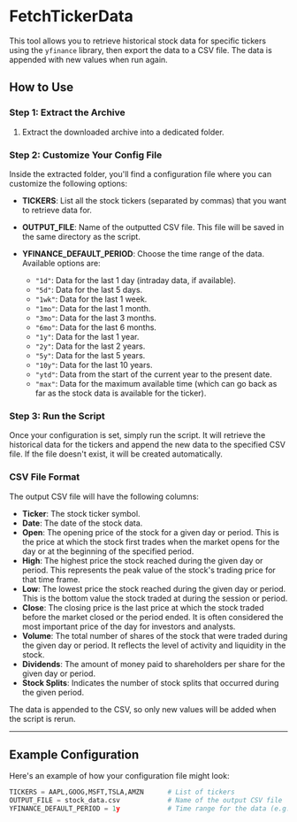 # FetchTickerData

This tool allows you to retrieve historical stock data for specific tickers using the `yfinance` library, then export the data to a CSV file. The data is appended with new values when run again. 

## How to Use

### Step 1: Extract the Archive
1. Extract the downloaded archive into a dedicated folder.

### Step 2: Customize Your Config File
Inside the extracted folder, you'll find a configuration file where you can customize the following options:

- **TICKERS**: List all the stock tickers (separated by commas) that you want to retrieve data for.
  
- **OUTPUT_FILE**: Name of the outputted CSV file. This file will be saved in the same directory as the script.

- **YFINANCE_DEFAULT_PERIOD**: Choose the time range of the data. Available options are:
  - `"1d"`: Data for the last 1 day (intraday data, if available).
  - `"5d"`: Data for the last 5 days.
  - `"1wk"`: Data for the last 1 week.
  - `"1mo"`: Data for the last 1 month.
  - `"3mo"`: Data for the last 3 months.
  - `"6mo"`: Data for the last 6 months.
  - `"1y"`: Data for the last 1 year.
  - `"2y"`: Data for the last 2 years.
  - `"5y"`: Data for the last 5 years.
  - `"10y"`: Data for the last 10 years.
  - `"ytd"`: Data from the start of the current year to the present date.
  - `"max"`: Data for the maximum available time (which can go back as far as the stock data is available for the ticker).

### Step 3: Run the Script
Once your configuration is set, simply run the script. It will retrieve the historical data for the tickers and append the new data to the specified CSV file. If the file doesn't exist, it will be created automatically.

### CSV File Format
The output CSV file will have the following columns:

- **Ticker**: The stock ticker symbol.
- **Date**: The date of the stock data.
- **Open**: The opening price of the stock for a given day or period. This is the price at which the stock first trades when the market opens for the day or at the beginning of the specified period.  
- **High**: The highest price the stock reached during the given day or period. This represents the peak value of the stock's trading price for that time frame.  
- **Low**: The lowest price the stock reached during the given day or period. This is the bottom value the stock traded at during the session or period.  
- **Close**:  The closing price is the last price at which the stock traded before the market closed or the period ended. It is often considered the most important price of the day for investors and analysts.  
- **Volume**:  The total number of shares of the stock that were traded during the given day or period. It reflects the level of activity and liquidity in the stock.  
- **Dividends**: The amount of money paid to shareholders per share for the given day or period.
- **Stock Splits**: Indicates the number of stock splits that occurred during the given period. 

The data is appended to the CSV, so only new values will be added when the script is rerun.

---

## Example Configuration

Here's an example of how your configuration file might look:

```python
TICKERS = AAPL,GOOG,MSFT,TSLA,AMZN      # List of tickers
OUTPUT_FILE = stock_data.csv            # Name of the output CSV file
YFINANCE_DEFAULT_PERIOD = 1y            # Time range for the data (e.g., 1mo, 1y, etc.)
